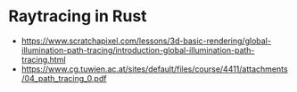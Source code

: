 # Raytracing in Rust

-  https://www.scratchapixel.com/lessons/3d-basic-rendering/global-illumination-path-tracing/introduction-global-illumination-path-tracing.html
-  https://www.cg.tuwien.ac.at/sites/default/files/course/4411/attachments/04_path_tracing_0.pdf
